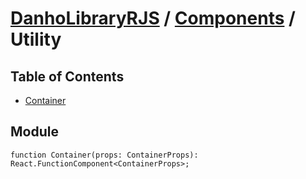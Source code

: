 # [DanhoLibraryRJS](../../index.md) / [Components](../index.md) / Utility

## Table of Contents
* [Container](./Container.md)


## Module
```tsx
function Container(props: ContainerProps): React.FunctionComponent<ContainerProps>;
```